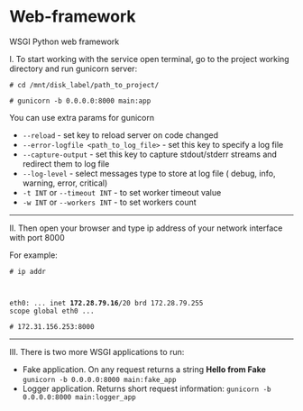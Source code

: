 # Web-framework
WSGI Python web framework

I. To start working with the service open terminal, go to the project working directory and run gunicorn server:

<code># cd /mnt/disk_label/path_to_project/</code>

<code># gunicorn -b 0.0.0.0:8000 main:app</code>


You can use extra params for gunicorn
- <code>--reload</code> - set key to reload server on code changed
- <code>--error-logfile <path_to_log_file></code> - set this key to specify a log file
- <code>--capture-output</code> - set this key to capture stdout/stderr streams and redirect them to log file
- <code>--log-level</code> - select messages type to store at log file ( debug, info, warning, error, critical)
- <code>-t INT</code> or <code>--timeout INT</code> - to set worker timeout value
- <code>-w INT</code> or <code>--workers INT</code> - to set workers count

---
II. Then open your browser and type ip address of your network interface with port 8000

For example:

<code># ip addr

eth0:
   ...
    inet **172.28.79.16**/20 brd 172.28.79.255 scope global eth0
   ...
</code>

<code># 172.31.156.253:8000 </code>

---
III. There is two more WSGI applications to run:
- Fake application. On any request returns a string **Hello from Fake** 
<code>gunicorn -b 0.0.0.0:8000 main:fake_app</code>
- Logger application.  Returns short request information:
<code>gunicorn -b 0.0.0.0:8000 main:logger_app</code>